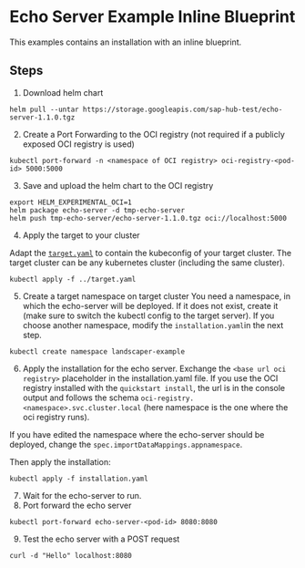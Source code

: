 # Echo Server Example Inline Blueprint

This examples contains an installation with an inline blueprint.
## Steps
1. Download helm chart 
```
helm pull --untar https://storage.googleapis.com/sap-hub-test/echo-server-1.1.0.tgz
```
2. Create a Port Forwarding to the OCI registry
(not required if a publicly exposed OCI registry is used)
```
kubectl port-forward -n <namespace of OCI registry> oci-registry-<pod-id> 5000:5000
```

3. Save and upload the helm chart to the OCI registry
```
export HELM_EXPERIMENTAL_OCI=1
helm package echo-server -d tmp-echo-server
helm push tmp-echo-server/echo-server-1.1.0.tgz oci://localhost:5000
```
4. Apply the target to your cluster

Adapt the [`target.yaml`](../target.yaml) to contain the kubeconfig of your target cluster.
The target cluster can be any kubernetes cluster (including the same cluster).
```
kubectl apply -f ../target.yaml
```
5. Create a target namespace on target cluster
You need a namespace, in which the echo-server will be deployed. If it does not exist, create it (make sure to switch the kubectl config to the target server). If you choose another namespace, modify the `installation.yaml`in the next step.

```
kubectl create namespace landscaper-example
```

6. Apply the installation for the echo server.
Exchange the `<base url oci registry>` placeholder in the installation.yaml file. If you use the OCI registry installed 
with the `quickstart install`, the url is in the console output and follows the 
schema `oci-registry.<namespace>.svc.cluster.local` (here namespace is the one where the oci registry runs).

If you have edited the namespace where the echo-server should be deployed, change the 
`spec.importDataMappings.appnamespace`.

Then apply the installation:
```
kubectl apply -f installation.yaml
```
7. Wait for the echo-server to run.
8. Port forward the echo server
```
kubectl port-forward echo-server-<pod-id> 8080:8080

```
9. Test the echo server with a POST request
```
curl -d "Hello" localhost:8080
```
